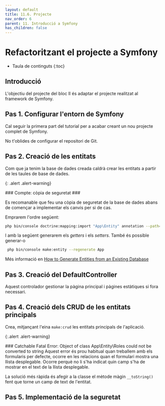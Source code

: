 ```yaml
---
layout: default
title: 11.6. Projecte
nav_order: 6
parent: 11. Introducció a Symfony
has_children: false
---
```

# Refactoritzant el projecte a Symfony #

* Taula de continguts
{:toc}


## Introducció ##

L'objectiu del projecte del bloc II és adaptar el projecte realitzat al framework de Symfony.

## Pas 1. Configurar l'entorn de Symfony

Cal seguir la primera part del tutorial per a acabar creant un nou projecte complet de Symfony.

No t'oblides de configurar el repositori de Git.

## Pas 2. Creació de les entitats

Com que ja tenim la base de dades creada caldrà crear les entitats a partir de les taules de base de dades.

{: .alert .alert-warning}
<div markdown="1">
### Compte: còpia de seguretat ###

Es recomanable que feu una còpia de seguretat de la base de dades abans de començar a implementar els canvis per si de cas.
</div>

Emprarem l'ordre següent:

```bash
php bin/console doctrine:mapping:import "App\Entity" annotation --path=src/Entity
```

I amb la següent generarem els _getters_ i els _setters_. També és possible generar-o

```bash
 php bin/console make:entity --regenerate App
```

Més informació en [How to Generate Entities from an Existing Database](https://symfony.com/doc/current/doctrine/reverse_engineering.html)

## Pas 3. Creació del DefaultController

Aquest controlador gestionar la pàgina principal i pàgines estàtiques si fora necessari.

## Pas 4. Creació dels CRUD de les entitats principals

Crea, mitjançant l'eina `make:crud` les entitats principals de l'aplicació.

{:.alert .alert-warning}
<div markdown="1">
### Catchable Fatal Error: Object of class App\Entity\Roles could not be converted to string
Aquest error és prou habitual quan treballem amb els formularis per defecte, ocorre en les relacions quan el formulari mostra una llista desplegable. Ocorre perquè no li s'ha indicat quin camp s'ha de mostrar en el text de la llista desplegable.

La solució més ràpida és afegir a la classe el mètode màgin `__toString()` fent que torne un camp de text de l'entitat.
</div>

## Pas 5. Implementació de la seguretat


